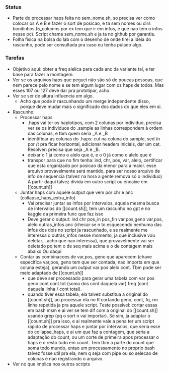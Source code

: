 ### Status

- Parte do processar haps feita no sem_nome.sh, so precisa ver como colocar os A e B e fazer o sort de posicao, e ta sem nomes ou dirs bonitinhos (5_columns por ex tem que ir em infos, é que nao tem o infos nesse pc). Script chama sem_nome.sh e ja ta no github por garantia.
- Folha fisica na bolsa do lab com o desenho de onde tirei a ideia do rascunho, pode ser consultada pra caso eu tenha pulado algo.
### Tarefas

- Objetivo aqui: obter a freq alelica para cada anc da variante tal, e ter base para fazer a montagem. 
- Ver se os arquivos haps que peguei não são só de poucas pessoas, que nem parece pelo nome e se tem algum lugar com os haps de todos. Mas esses 107 ou 127 deve dar pra prototipar, acho.
- Ver se ser de altura influencia em algo. 
	- Acho que pode ir rascunhando um merge independente disso, porque deve mudar mais o significado dos dados do que eles em si.
- Rascunho:
	- Processar haps
		- .haps vai ter os haplotipos, com 2 colunas por individuo, precisa ver se os individuos do .sample as linhas correspondem à ordem das colunas, e tbm quem seria _A e _B
		- identificar as colunas do .haps: cut na coluna do sample, sed /n por /t pra ficar horizontal, adicionar headers iniciais, dar um cat. Resolver: precisa que seja _A e _B.
		- deixar o 1 já como o alelo que é, e o 0 já como o alelo que é
		- transpor para que no fim tenha: ind, chr, pos, var, alelo, certificar que esta organizado por posicao da menor para a maior. esse arquivo provavelmente será mantido, para ser nosso arquivo de info de sequencia (talvez na hora a gente remova só o individuo)
A partir daqui talvez divida em outro script ou encaixe em [[count.sh]]
	- Juntar haps com aquele output que vem por chr e anc (collapse_haps_extra_info)
		- Vai precisar juntar as infos por intervalos, aquela mesma busca de intervalos do [[count.sh]], tem um rascunho no gpt e no kaggle da primeira func que faz isso
		- Deve gerar o output: ind chr pos_in pos_fin var,pos,geno var,pos, alelo outras_infos anc (checar se n to esquecendo nenhuma das infos dos dois no script ja rascunhado, e se realmente me interessa o outras_infos nesse momento, ja que inclusive vou deletar... acho que nao interessa), que provavelmente vai ser deletado pq tem o de seq mais acima e o de contagem mais abaixo
Ou daqui
	- Contar as combinacoes de var,pos, geno que aparecem (chave especifica var,pos, geno tem que ser contada, nao importa em que coluna esteja), gerando um output var  pos alelo cont. Tbm pode ser meio adaptado de [[count.sh]]
		- que deve ser processado para gerar uma tabela com var pos geno cont cont tot (soma dos cont daquela var) freq (cont daquela linha / cont total).
		- quando tiver essa tabela, ela talvez substitua a original do [[count.sh]], ao processar ela no R cortando geno, cont, fq, rm linha repetida ja pra aquele script. Teste possivel: cortar essas em bash msm e ai ver se tem dif com a original do [[count.sh]] usando grep (pq o sort n vai importar). Se sim, já adaptar o [[count.sh]] pra isso, e ai realmente vale a pena ter um script rapido de processar haps e juntar por intervalos, que seria esse do collapse_haps, e ai um que faz a contagem, que seria a adaptação do count, ou um corte de primeira apos processar o haps e o resto tudo em count. Tem tbm a parte do count que soma todo mundo, entao um processamento no proprio bash talvez fosse util pra ela, nem q seja com pipe ou so selecao de colunas e nao registrando o arquivo. 
- Ver no que implica nos outros scripts
